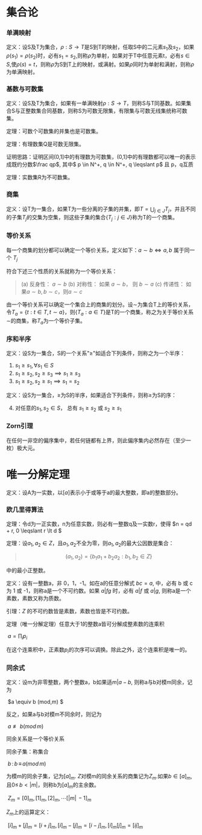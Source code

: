 # 集合论

### 单满映射

定义：设S及T为集合，$\rho:S \to T$是S到T的映射，任取S中的二元素$s_1$及$s_2$，如果$\rho(s_1)=\rho(s_2)$时，必有$s_1=s_2$,则称$\rho$为单射，如果对于T中任意元素t，必有$s \in S$,使$\rho(s)=t$，则称$\rho$为S到T上的映射，或满射。如果$\rho$同时为单射和满射，则称$\rho$为单满映射。

### 基数与可数集

定义：设S及T为集合，如果有一单满映射$\rho:S \to T$，则称S与T同基数。如果集合S与正整数集合同基数，则称S为可数无限集，有限集与可数无线集统称可数集。

定理：可数个可数集的并集也是可数集。

定理：有理数集Q是可数无限集。

证明思路：证明区间(0,1]中的有理数为可数集，(0,1]中的有理数都可以唯一的表示成既约分数$\frac qp$, 其中$ p \in N^+, q \in N^+, q \leqslant p$ 且 p，q互质

定理：实数集R为不可数集。

### 商集

定义：设T为一集合，如果T为一些分离的子集的并集，即$T=\bigcup_{j \in J}T_j$，并且不同的子集$T_j$的交集为空集，则这些子集的集合$\{T_j: j \in J\}$称为T的一个商集。

### 等价关系

每一个商集的划分都可以确定一个等价关系，定义如下：$a \sim b \iff a, b$ 属于同一个 $T_j$

符合下述三个性质的关系就称为一个等价关系：

> (a) 反身性：	$a \sim b$
> (b) 对称性：	如果 $a \sim b$， 则 $b \sim a$
> (c) 传递性：	如果$a \sim b, b \sim c$，则$a \sim c$

由一个等价关系可以确定一个集合上的商集的划分。设$\sim$为集合T上的等价关系，令$T_a = \{t: t \in T, t \sim a\}$，则$\{T_a: a \in T\}$是T的一个商集，称之为关于等价关系$\sim$的商集，称$T_a$为一个等价子集。

### 序和半序

定义：设S为一集合，S的一个关系"$\geqslant$"如适合下列条件，则称之为一个半序：

1. $s_1 \geqslant s_1, \forall s_1 \in S$
2. $s_1 \geqslant s_2, s_2 \geqslant s_3 \implies s_1 \geqslant s_3$
3. $s_1 \geqslant s_2, s_2 \geqslant s_1 \implies s_1 = s_2$ 

定义：设S为一集合，$\geqslant$为S的半序，如果适合下列条件，则称$\geqslant$为S的序：

4. 对任意的$s_1, s_2 \in S$， 总有 $s_1 \geqslant s_2$ 或 $s_2 \geqslant s_1$

### Zorn引理

在任何一非空的偏序集中，若任何链都有上界，则此偏序集内必然存在（至少一枚）极大元。



# 唯一分解定理

定义：设A为一实数，以$[a]$表示小于或等于a的最大整数，即a的整数部分。

### 欧几里得算法

定理：令d为一正实数，n为任意实数，则必有一整数q及一实数r，使得 $n = qd + r, 0 \leqslant r \lt d $

定理：设$a_1, a_2 \in Z$，且$a_1, a_2$不全为零，则$a_1, a_2$的最大公因数是集合：

> $$(a_1, a_2) = \{b_1a_1 + b_2a_2: b_1, b_2 \in Z\}$$

中的最小正整数。

定义：设有一整数a，非 0，1，-1。如在a的任意分解式 $bc = a$, 中，必有 b 或 c 为 1 或 -1，则称a是一个不可约数。如果 $a | fg$ 时，必有 $a | f$ 或 $a | g$, 则称a是一个素数，素数又称为质数。

引理：$Z$ 的不可约数皆是素数，素数也皆是不可约数。

定理（唯一分解定理）任意大于1的整数a皆可分解成整素数的连乘积

​		$a = \prod_i{p_i}$

在这个连乘积中，正素数$p_i$的次序可以调换。除此之外，这个连乘积是唯一的。

### 同余式

定义：设m为非零整数，两个整数a，b如果适$m | a - b$, 则称a与b对模m同余，记为

​	$a \equiv b (mod\,m) $

反之，如果a与b对模m不同余时，则记为

​	$a \not\equiv b (mod\,m)$

同余关系是一个等价关系

同余子集：称集合

​	${ b\,:\,b\,\equiv\,a(mod\,m)}$

为模m的同余子集，记为$[a]_m$. $Z$对模m的同余关系的商集记为$Z_m$.如果$b\in[a]_m$,且$0\leq\,b\lt|m|$，则称b为$[a]_m$的主余数。

​	$Z_m = {[0]_m,[1]_m},[2]_m,\cdots[|m|\,-1]_m$

$Z_m$上的运算定义：

​	$[i]_m + [j]_m = [i+j]_m,\,[i]_m-[j]_m=[i-j]_m,\,[i]_m[j]_m=[ij]_m$






